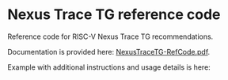 # Nexus Trace TG reference code
Reference code for RISC-V Nexus Trace TG recommendations.<br>

Documentation is provided here: [NexusTraceTG-RefCode.pdf](./NexusTraceTG-RefCode.pdf).

Example with additional instructions and usage details is here:
